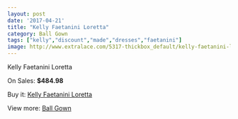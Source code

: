 ```yaml
---
layout: post
date: '2017-04-21'
title: "Kelly Faetanini Loretta"
category: Ball Gown
tags: ["kelly","discount","made","dresses","faetanini"]
image: http://www.extralace.com/5317-thickbox_default/kelly-faetanini-loretta.jpg
---
```

Kelly Faetanini Loretta

On Sales: **$484.98**
<a href="https://www.extralace.com/ball-gown/2518-kelly-faetanini-loretta.html"><amp-img layout="responsive" width="600" height="600" src="//www.extralace.com/5317-thickbox_default/kelly-faetanini-loretta.jpg" alt="Kelly Faetanini Loretta 0" /></a>
<a href="https://www.extralace.com/ball-gown/2518-kelly-faetanini-loretta.html"><amp-img layout="responsive" width="600" height="600" src="//www.extralace.com/5318-thickbox_default/kelly-faetanini-loretta.jpg" alt="Kelly Faetanini Loretta 1" /></a>

Buy it: [Kelly Faetanini Loretta](https://www.extralace.com/ball-gown/2518-kelly-faetanini-loretta.html "Kelly Faetanini Loretta")

View more: [Ball Gown](https://www.extralace.com/3-ball-gown "Ball Gown")